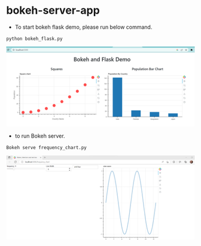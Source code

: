 # bokeh-server-app

* To start bokeh flask demo, please run below command. <br>

```
python bokeh_flask.py
```
![Demo Image](https://raw.githubusercontent.com/beercafeguy/bokeh-server-app/main/images/bokeh_flask_demo.png)

* to run Bokeh server.
```
Bokeh serve frequency_chart.py
```

![Demo Image](https://raw.githubusercontent.com/beercafeguy/bokeh-server-app/main/images/bokeh_server_demo.png)
